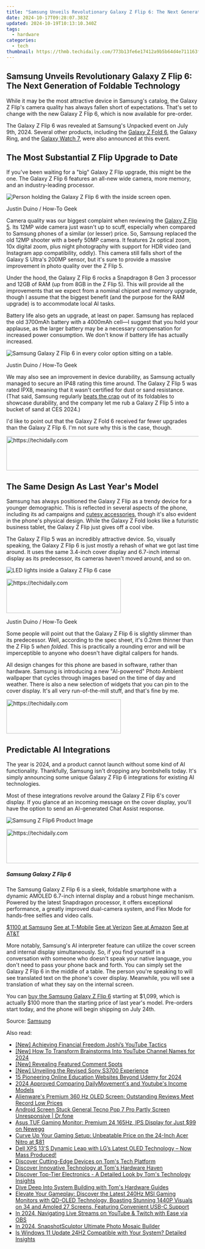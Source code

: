```yaml
---
title: "Samsung Unveils Revolutionary Galaxy Z Flip 6: The Next Generation of Foldable Technology"
date: 2024-10-17T09:28:07.383Z
updated: 2024-10-19T10:13:10.340Z
tags:
  - hardware
categories:
  - tech
thumbnail: https://thmb.techidaily.com/773b13fe6e17412a9b5b64d4e711163f73a0c0700089624569da26ef89b36362.jpg
---
```


## Samsung Unveils Revolutionary Galaxy Z Flip 6: The Next Generation of Foldable Technology

While it may be the most attractive device in Samsung's catalog, the Galaxy Z Flip's camera quality has always fallen short of expectations. That's set to change with the new Galaxy Z Flip 6, which is now available for pre-order.

 The Galaxy Z Flip 6 was revealed at Samsung's Unpacked event on July 9th, 2024\. Several other products, including the [Galaxy Z Fold 6](https://screen-activity-recording.techidaily.com/new-vsf-video-capture-insights-a-critical-look-for-2024/), the Galaxy Ring, and the [Galaxy Watch 7](https://location-social.techidaily.com/in-2024-how-to-pause-life360-location-sharing-for-oppo-reno-9a-drfone-by-drfone-virtual-android/), were also announced at this event.

##  The Most Substantial Z Flip Upgrade to Date

 If you've been waiting for a "big" Galaxy Z Flip upgrade, this might be the one. The Galaxy Z Flip 6 features an all-new wide camera, more memory, and an industry-leading processor.

![Person holding the Galaxy Z Flip 6 with the inside screen open.](https://static1.howtogeekimages.com/wordpress/wp-content/uploads/2024/07/person-holding-the-samsung-galaxy-z-flip-6-showing-the-inside-display-unfolded_53845587602_o.jpg) 

Justin Duino / How-To Geek

 Camera quality was our biggest complaint when reviewing the [Galaxy Z Flip 5](https://desktop-recording.techidaily.com/updated-ideal-tools-to-capture-your-pcs-display-on-windows-10-for-2024/). Its 12MP wide camera just wasn't up to scuff, especially when compared to Samsung phones of a similar (or lesser) price. So, Samsung replaced the old 12MP shooter with a beefy 50MP camera. It features 2x optical zoom, 10x digital zoom, plus night photography with support for HDR video (and Instagram app compatibility, oddly). This camera still falls short of the Galaxy S Ultra's 200MP sensor, but it's sure to provide a massive improvement in photo quality over the Z Flip 5.

 Under the hood, the Galaxy Z Flip 6 rocks a Snapdragon 8 Gen 3 processor and 12GB of RAM (up from 8GB in the Z Flip 5). This will provide all the improvements that we expect from a nominal chipset and memory upgrade, though I assume that the biggest benefit (and the purpose for the RAM upgrade) is to accommodate local AI tasks.

 Battery life also gets an upgrade, at least on paper. Samsung has replaced the old 3700mAh battery with a 4000mAh cell—I suggest that you hold your applause, as the larger battery may be a necessary compensation for increased power consumption. We don't know if battery life has actually increased.

![Samsung Galaxy Z Flip 6 in every color option sitting on a table.](https://static1.howtogeekimages.com/wordpress/wp-content/uploads/2024/07/samsung-galaxy-z-flip-6-in-every-color-option-sitting-on-a-table_53846471636_o.jpg) 

Justin Duino / How-To Geek

 We may also see an improvement in device durability, as Samsung actually managed to secure an IP48 rating this time around. The Galaxy Z Flip 5 was rated IPX8, meaning that it wasn't certified for dust or sand resistance. (That said, Samsung regularly [beats the crap](https://youtu.be/p%5FCI3x7AIaQ?si=Dyn2VgO7om3B1w-C) out of its foldables to showcase durability, and the company let me rub a Galaxy Z Flip 5 into a bucket of sand at CES 2024.)

 I'd like to point out that the Galaxy Z Fold 6 received far fewer upgrades than the Galaxy Z Flip 6\. I'm not sure why this is the case, though.

<!-- affiliate ads begin -->
<a href="https://appsumo.8odi.net/c/5597632/2118314/7443" target="_top" id="2118314">
  <img src="//a.impactradius-go.com/display-ad/7443-2118314" border="0" alt="https://techidaily.com" width="728" height="90"/>
</a>
<img height="0" width="0" src="https://appsumo.8odi.net/i/5597632/2118314/7443" style="position:absolute;visibility:hidden;" border="0" />
<!-- affiliate ads end -->

##  The Same Design As Last Year's Model

 Samsung has always positioned the Galaxy Z Flip as a trendy device for a younger demographic. This is reflected in several aspects of the phone, including its ad campaigns and [cutesy accessories](https://shop-links.co/link/?exclusive=1&publisher_slug=itechdaily19598&url=https%3A%2F%2Fwww.samsung.com%2Fglobal%2Fgalaxy%2Fgalaxy-z-flip5%2Faccessories%2F), though it's also evident in the phone's physical design. While the Galaxy Z Fold looks like a futuristic business tablet, the Galaxy Z Flip just gives off a cool vibe.

 The Galaxy Z Flip 5 was an incredibly attractive device. So, visually speaking, the Galaxy Z Flip 6 is just mostly a rehash of what we got last time around. It uses the same 3.4-inch cover display and 6.7-inch internal display as its predecessor, its cameras haven't moved around, and so on.

![LED lights inside a Galaxy Z Flip 6 case](https://static1.howtogeekimages.com/wordpress/wp-content/uploads/2024/07/led-lighting-inside-a-samsung-galaxy-z-flip-6-case_53846736143_o.jpg) 

<!-- affiliate ads begin -->
<a href="https://aligracehair.sjv.io/c/5597632/1886015/19272" target="_top" id="1886015">
  <img src="//a.impactradius-go.com/display-ad/19272-1886015" border="0" alt="https://techidaily.com" width="300" height="90"/>
</a>
<img height="0" width="0" src="https://aligracehair.sjv.io/i/5597632/1886015/19272" style="position:absolute;visibility:hidden;" border="0" />
<!-- affiliate ads end -->

Justin Duino / How-To Geek

 Some people will point out that the Galaxy Z Flip 6 is slightly slimmer than its predecessor. Well, according to the spec sheet, it's 0.2mm thinner than the Z Flip 5 _when folded_. This is practically a rounding error and will be imperceptible to anyone who doesn't have digital calipers for hands.

 All design changes for this phone are based in software, rather than hardware. Samsung is introducing a new "AI-powered" Photo Ambient wallpaper that cycles through images based on the time of day and weather. There is also a new selection of widgets that you can pin to the cover display. It's all very run-of-the-mill stuff, and that's fine by me.

<!-- affiliate ads begin -->
<a href="https://aligracehair.sjv.io/c/5597632/1886069/19272" target="_top" id="1886069">
  <img src="//a.impactradius-go.com/display-ad/19272-1886069" border="0" alt="https://techidaily.com" width="300" height="90"/>
</a>
<img height="0" width="0" src="https://aligracehair.sjv.io/i/5597632/1886069/19272" style="position:absolute;visibility:hidden;" border="0" />
<!-- affiliate ads end -->

##  Predictable AI Integrations

 The year is 2024, and a product cannot launch without some kind of AI functionality. Thankfully, Samsung isn't dropping any bombshells today. It's simply announcing some unique Galaxy Z Flip 6 integrations for existing AI technologies.

 Most of these integrations revolve around the Galaxy Z Flip 6's cover display. If you glance at an incoming message on the cover display, you'll have the option to send an AI-generated Chat Assist response.

![Samsung Z Flip6 Product Image](https://static1.howtogeekimages.com/wordpress/wp-content/uploads/2024/07/z-flip6-product-image-1.png) 

<!-- affiliate ads begin -->
<a href="https://aligracehair.sjv.io/c/5597632/1997662/19272" target="_top" id="1997662">
  <img src="//a.impactradius-go.com/display-ad/19272-1997662" border="0" alt="https://techidaily.com" width="728" height="90"/>
</a>
<img height="0" width="0" src="https://aligracehair.sjv.io/i/5597632/1997662/19272" style="position:absolute;visibility:hidden;" border="0" />
<!-- affiliate ads end -->

#####  Samsung Galaxy Z Flip 6

The Samsung Galaxy Z Flip 6 is a sleek, foldable smartphone with a dynamic AMOLED 6.7-inch internal display and a robust hinge mechanism. Powered by the latest Snapdragon processor, it offers exceptional performance, a greatly improved dual-camera system, and Flex Mode for hands-free selfies and video calls.

[$1100 at Samsung](https://howl.link/2ghvmyray0z6d) [See at T-Mobile](https://www.t-mobile.com/cell-phone/samsung-galaxy-z-flip6) [See at Verizon](https://www.anrdoezrs.net/links/3607085/type/dlg/sid/UUhtgUeUpU2004060/https://www.verizon.com/smartphones/samsung-galaxy-z-flip6/) [See at Amazon](https://amazon.com/dp/B0D651J2NB?tag=hotoge-20&ascsubtag=UUhtgUeUpU2004060&asc%5Frefurl=https%3A%2F%2Fwww.howtogeek.com%2Fsamsung-galaxy-z-flip-6-reveal%2F&asc%5Fcampaign=Short-Term) [See at AT&T](https://www.anrdoezrs.net/links/3607085/type/dlg/sid/UUhtgUeUpU2004060/https://www.att.com/buy/phones/samsung-galaxy-z-flip6.html) 

 More notably, Samsung's AI interpreter feature can utilize the cover screen and internal display simultaneously. So, if you find yourself in a conversation with someone who doesn't speak your native language, you don't need to pass your phone back and forth. You can simply set the Galaxy Z Flip 6 in the middle of a table. The person you're speaking to will see translated text on the phone's cover display. Meanwhile, you will see a translation of what they say on the internal screen.

 You can [buy the Samsung Galaxy Z Flip 6](https://howl.link/2ghvmyray0z6d) starting at $1,099, which is actually $100 more than the starting price of last year's model. Pre-orders start today, and the phone will begin shipping on July 24th.

 Source: [Samsung](https://shop-links.co/link/?exclusive=1&publisher_slug=itechdaily19598&url=https%3A%2F%2Fnews.samsung.com%2Fglobal%2Fsamsung-galaxy-z-fold-6-and-z-flip-6-elevate-galaxy-ai-to-new-heights)

<ins class="adsbygoogle"
     style="display:block"
     data-ad-format="autorelaxed"
     data-ad-client="ca-pub-7571918770474297"
     data-ad-slot="1223367746"></ins>

<ins class="adsbygoogle"
     style="display:block"
     data-ad-client="ca-pub-7571918770474297"
     data-ad-slot="8358498916"
     data-ad-format="auto"
     data-full-width-responsive="true"></ins>

<span class="atpl-alsoreadstyle">Also read:</span>
<div><ul>
<li><a href="https://youtube-sure.techidaily.com/chieving-financial-freedom-joshis-youtube-tactics/"><u>[New] Achieving Financial Freedom Joshi’s YouTube Tactics</u></a></li>
<li><a href="https://youtube-webster.techidaily.com/ow-to-transform-brainstorms-into-youtube-channel-names-for-2024/"><u>[New] How To Transform Brainstorms Into YouTube Channel Names for 2024</u></a></li>
<li><a href="https://youtube-zero.techidaily.com/evealing-featured-comment-spots/"><u>[New] Revealing Featured Comment Spots</u></a></li>
<li><a href="https://some-skills.techidaily.com/new-unveiling-the-revised-sony-s3700-experience/"><u>[New] Unveiling the Revised Sony S3700 Experience</u></a></li>
<li><a href="https://screen-activity-recording.techidaily.com/15-pioneering-online-education-websites-beyond-udemy-for-2024/"><u>15 Pioneering Online Education Websites Beyond Udemy for 2024</u></a></li>
<li><a href="https://youtube-videos.techidaily.com/2024-approved-comparing-dailymovements-and-youtubes-income-models/"><u>2024 Approved Comparing DailyMovement's and Youtube's Income Models</u></a></li>
<li><a href="https://hardware-help.techidaily.com/alienwares-premium-360-hz-oled-screen-outstanding-reviews-meet-record-low-prices/"><u>Alienware's Premium 360 Hz OLED Screen: Outstanding Reviews Meet Record Low Prices</u></a></li>
<li><a href="https://howto.techidaily.com/android-screen-stuck-general-tecno-pop-7-pro-partly-screen-unresponsive-drfone-by-drfone-fix-android-problems-fix-android-problems/"><u>Android Screen Stuck General Tecno Pop 7 Pro Partly Screen Unresponsive | Dr.fone</u></a></li>
<li><a href="https://hardware-help.techidaily.com/asus-tuf-gaming-monitor-premium-24-165hz-ips-display-for-just-99-on-newegg/"><u>Asus TUF Gaming Monitor: Premium 24 165Hz, IPS Display for Just $99 on Newegg</u></a></li>
<li><a href="https://hardware-help.techidaily.com/curve-up-your-gaming-setup-unbeatable-price-on-the-24-inch-acer-nitro-at-81/"><u>Curve Up Your Gaming Setup: Unbeatable Price on the 24-Inch Acer Nitro at $81</u></a></li>
<li><a href="https://hardware-help.techidaily.com/dell-xps-13s-dynamic-leap-with-lgs-latest-oled-technology-now-mass-produced/"><u>Dell XPS 13'S Dynamic Leap with LG’s Latest OLED Technology – Now Mass Produced!</u></a></li>
<li><a href="https://hardware-help.techidaily.com/discover-cutting-edge-devices-on-toms-tech-platform/"><u>Discover Cutting-Edge Devices on Tom's Tech Platform</u></a></li>
<li><a href="https://hardware-help.techidaily.com/discover-innovative-technology-at-toms-hardware-haven/"><u>Discover Innovative Technology at Tom's Hardware Haven</u></a></li>
<li><a href="https://hardware-help.techidaily.com/discover-top-tier-electronics-a-detailed-look-by-toms-technology-insights/"><u>Discover Top-Tier Electronics - A Detailed Look by Tom's Technology Insights</u></a></li>
<li><a href="https://hardware-help.techidaily.com/dive-deep-into-system-building-with-toms-hardware-guides/"><u>Dive Deep Into System Building with Tom's Hardware Guides</u></a></li>
<li><a href="https://hardware-help.techidaily.com/elevate-your-gameplay-discover-the-latest-240hz-msi-gaming-monitors-with-qd-oled-technology-boasting-stunning-1440p-visuals-on-34-and-amoled-27-screens-feat45/"><u>Elevate Your Gameplay: Discover the Latest 240Hz MSI Gaming Monitors with QD-OLED Technology, Boasting Stunning 1440P Visuals on 34 and Amoled 27 Screens, Featuring Convenient USB-C Support</u></a></li>
<li><a href="https://video-screen-grab.techidaily.com/in-2024-navigating-live-streams-on-youtube-and-twitch-with-ease-via-obs/"><u>In 2024, Navigating Live Streams on YouTube & Twitch with Ease via OBS</u></a></li>
<li><a href="https://fox-http.techidaily.com/in-2024-snapshotsculptor-ultimate-photo-mosaic-builder/"><u>In 2024, SnapshotSculptor Ultimate Photo Mosaic Builder</u></a></li>
<li><a href="https://windows11.techidaily.com/is-windows-11-update-24h2-compatible-with-your-system-detailed-insights/"><u>Is Windows 11 Update 24H2 Compatible with Your System? Detailed Insights</u></a></li>
</ul></div>


